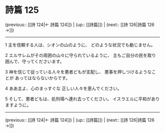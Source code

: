# 詩篇 125

(previous:: [[詩 124|← 詩篇 124]]) | (up:: [[詩篇]]) | (next:: [[詩 126|詩篇 126 →]])

***


1 主を信頼する人は、シオンの山のように、 どのような状況でも動じません。 

2 エルサレムがその周囲の山々に守られているように、 主もご自分の民を取り囲んで、守ってくださいます。 

3 神を信じて従っている人々を悪者どもが支配し、 悪事を押しつけるようなことが あってはならないからです。 

4 ああ主よ、心のまっすぐな 正しい人々を恵んでください。 

5 そして、悪者どもは、処刑場へ連れ去ってください。 イスラエルに平和がありますように。

***

(previous:: [[詩 124|← 詩篇 124]]) | (up:: [[詩篇]]) | (next:: [[詩 126|詩篇 126 →]])
